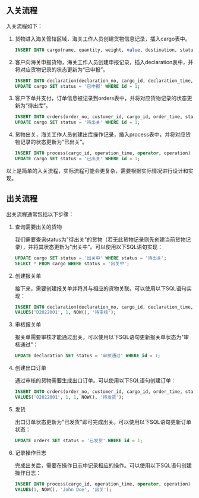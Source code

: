 ## 入关流程

入关流程如下：

1. 货物进入海关管辖区域，海关工作人员创建货物信息记录，插入cargo表中。

   ```sql
   INSERT INTO cargo(name, quantity, weight, value, destination, status) VALUES('货物名称', 10, 100.0, 1000.0, '目的地', '待申报');
   ```

2. 客户向海关申报货物，海关工作人员创建申报记录，插入declaration表中，并将对应货物记录的状态更新为“已申报”。

   ```sql
   INSERT INTO declaration(declaration_no, cargo_id, declaration_time, status) VALUES('申报单号', 1, NOW(), '已申报');
   UPDATE cargo SET status = '已申报' WHERE id = 1;
   ```

3. 客户下单并支付，订单信息被记录到orders表中，并将对应货物记录的状态更新为“待出库”。

   ```sql
   INSERT INTO orders(order_no, customer_id, cargo_id, order_time, status) VALUES('订单号', 1, 1, NOW(), '待出关');
   UPDATE cargo SET status = '待出关' WHERE id = 1;
   ```

4. 货物出关，海关工作人员创建出库操作记录，插入process表中，并将对应货物记录的状态更新为“已出关”。

   ```sql
   INSERT INTO process(cargo_id, operation_time, operator, operation) VALUES(1, NOW(), '出库操作人', '出库');
   UPDATE cargo SET status = '已出关' WHERE id = 1;
   ```

以上是简单的入关流程，实际流程可能会更复杂，需要根据实际情况进行设计和实现。


## 出关流程

出关流程通常包括以下步骤：

1. 查询需要出关的货物

   我们需要查询status为"待出关"的货物（若无此货物记录则先创建当前货物记录），并将其状态更新为"出关中"。可以使用以下SQL语句实现：
   
   ```sql
   UPDATE cargo SET status = '出关中' WHERE status = '待出关';
   SELECT * FROM cargo WHERE status = '出关中';
   ```

2. 创建报关单

   接下来，需要创建报关单并将其与相应的货物关联。可以使用以下SQL语句实现：
   
   ```sql
   INSERT INTO declaration(declaration_no, cargo_id, declaration_time, status)
   VALUES('D2022001', 1, NOW(), '待审核');
   ```

3. 审核报关单

   报关单需要审核才能通过出关。可以使用以下SQL语句更新报关单状态为"审核通过"：
   
   ```sql
   UPDATE declaration SET status = '审核通过' WHERE id = 1;
   ```

4. 创建出口订单

   通过审核的货物需要生成出口订单。可以使用以下SQL语句创建订单：
   
   ```sql
   INSERT INTO orders(order_no, customer_id, cargo_id, order_time, status)
   VALUES('O2022001', 1, 1, NOW(), '待发货');
   ```

5. 发货
   
   出口订单状态更新为"已发货"即可完成出关。可以使用以下SQL语句更新订单状态：
   
   ```sql
   UPDATE orders SET status = '已发货' WHERE id = 1;
   ```

6. 记录操作日志

   完成出关后，需要在操作日志中记录相应的操作。可以使用以下SQL语句创建操作日志：
   
   ```sql
   INSERT INTO process(cargo_id, operation_time, operator, operation)
   VALUES(1, NOW(), 'John Doe', '出关');
   ```
